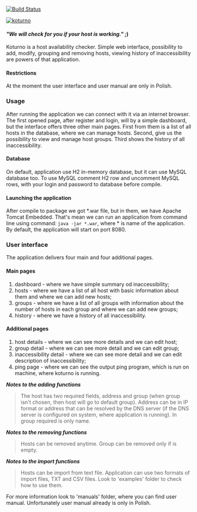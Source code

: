 [![Build Status](https://travis-ci.org/sacull/koturno.svg?branch=master)](https://travis-ci.org/sacull/koturno) 

[![koturno](https://user-images.githubusercontent.com/9057882/72901019-46dc0800-3d29-11ea-8e32-43004957ad6f.png)](https://github.com/sacull/koturno)

#### *"We will check for you if your host is working."* ;)
Koturno is a host availability checker. Simple web interface, possibility to add, modify, grouping and removing hosts, 
viewing history of inaccessibility are powers of that application. 

#### Restrictions
At the moment the user interface and user manual are only in Polish.

### Usage
After running the application we can connect with it via an internet browser. The first opened page, after register 
and login, will by a simple dashboard, but the interface offers three other main pages. First from them is a list of 
all hosts in the database, where we can manage hosts. Second, give us the possibility to view and manage host groups. 
Third shows the history of all inaccessibility.

#### Database
On default, application use H2 in-memory database, but it can use MySQL database too. To use MySQL comment H2 row 
and uncomment MySQL rows, with your login and password to database before compile.

#### Launching the application
After compile to package we got \*.war file, but in them, we have Apache Tomcat Embedded. That's mean we can run 
an application from command line using command: `java -jar *.war`, where \* is name of the application. 
By default, the application will start on port 8080.

### User interface
The application delivers four main and four additional pages. 

#### Main pages
1. dashboard - where we have simple summary od inaccessibility;
2. hosts - where we have a list of all host with basic information about them and where we can add new hosts;
3. groups - where we have a list of all groups with information about the number of hosts in each group and where we 
can add new groups;
4. history - where we have a history of all inaccessibility.

#### Additional pages
1. host details - where we can see more details and we can edit host;
2. group detail - where we can see more detail and we can edit group;
3. inaccessibility detail - where we can see more detail and we can edit description of inaccessibility;
4. ping page - where we can see the output ping program, which is run on machine, where koturno is running.

***Notes to the adding functions***

>The host has two required fields, address and group (when group isn't chosen, then host will go to default group). 
Address can be in IP format or address that can be resolved by the DNS server (if the DNS server is configured on system, 
where application is running). In group required is only name.

***Notes to the removing functions***

>Hosts can be removed anytime. Group can be removed only if is empty.

***Notes to the import functions***

>Hosts can be import from text file. Application can use two formats of import files, TXT and CSV files. Look to 
'examples' folder to check how to use them.

For more information look to 'manuals' folder, where you can find user manual. Unfortunately user manual already is only 
in Polish.